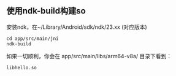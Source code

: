 ## 使用ndk-build构建so
安装ndk，在~/Library/Android/sdk/ndk/23.xx (对应版本)

```
cd app/src/main/jni
ndk-build
```

如果一切顺利，你会在 app/src/main/libs/arm64-v8a/ 目录下看到：
```
libhello.so
```